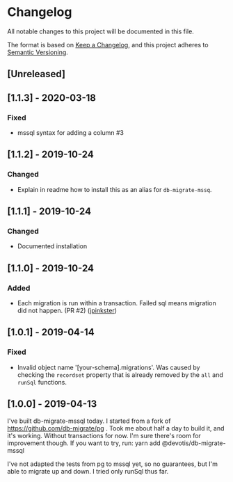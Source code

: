 # Changelog

All notable changes to this project will be documented in this file.

The format is based on [Keep a Changelog](https://keepachangelog.com/en/1.0.0/),
and this project adheres to [Semantic Versioning](https://semver.org/spec/v2.0.0.html).

## [Unreleased]

## [1.1.3] - 2020-03-18

### Fixed

- mssql syntax for adding a column #3

## [1.1.2] - 2019-10-24

### Changed

- Explain in readme how to install this as an alias for `db-migrate-mssq`.

## [1.1.1] - 2019-10-24

### Changed

- Documented installation

## [1.1.0] - 2019-10-24

### Added

- Each migration is run within a transaction. Failed sql means migration did not happen. (PR #2) ([jpinkster](https://github.com/jpinkster))

## [1.0.1] - 2019-04-14

### Fixed

- Invalid object name '[your-schema].migrations'. Was caused by checking the `recordset` property that is already removed by the `all` and `runSql` functions.

## [1.0.0] - 2019-04-13

I've built db-migrate-mssql today. I started from a fork of https://github.com/db-migrate/pg . Took me about half a day to build it, and it's working. Without transactions for now. I'm sure there's room for improvement though. If you want to try, run: yarn add @devotis/db-migrate-mssql

I've not adapted the tests from pg to mssql yet, so no guarantees, but I'm able to migrate up and down. I tried only runSql thus far.
